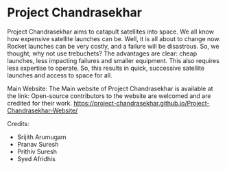 # Project Chandrasekhar

Project Chandrasekhar aims to catapult satellites into space. We all know how expensive satellite launches can be. Well, it is all about to change now. Rocket launches can be very costly, and a failure will be disastrous. So, we thought, why not use trebuchets? The advantages are clear: cheap launches, less impacting failures and smaller equipment. This also requires less expertise to operate. So, this results in quick, successive satellite launches and access to space for all.

Main Website:
The Main website of Project Chandrasekhar is available at the link:
Open-source contributors to the website are welcomed and are credited for their work.
https://project-chandrasekhar.github.io/Project-Chandrasekhar-Website/

Credits:
* Srijith Arumugam
* Pranav Suresh
* Prithiv Suresh
* Syed Afridhis
